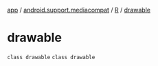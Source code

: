 [app](../../../index.md) / [android.support.mediacompat](../../index.md) / [R](../index.md) / [drawable](.)

# drawable

`class drawable`
`class drawable`